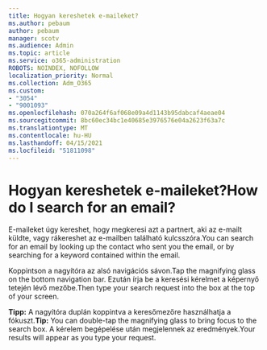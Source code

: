 ```yaml
---
title: Hogyan kereshetek e-maileket?
ms.author: pebaum
author: pebaum
manager: scotv
ms.audience: Admin
ms.topic: article
ms.service: o365-administration
ROBOTS: NOINDEX, NOFOLLOW
localization_priority: Normal
ms.collection: Adm_O365
ms.custom:
- "3054"
- "9001093"
ms.openlocfilehash: 070a264f6af068e09a4d1143b95dabcaf4aeae04
ms.sourcegitcommit: 8bc60ec34bc1e40685e3976576e04a2623f63a7c
ms.translationtype: MT
ms.contentlocale: hu-HU
ms.lasthandoff: 04/15/2021
ms.locfileid: "51811098"
---
```

# <a name="how-do-i-search-for-an-email"></a><span data-ttu-id="d8ea2-102">Hogyan kereshetek e-maileket?</span><span class="sxs-lookup"><span data-stu-id="d8ea2-102">How do I search for an email?</span></span>

<span data-ttu-id="d8ea2-103">E-maileket úgy kereshet, hogy megkeresi azt a partnert, aki az e-mailt küldte, vagy rákereshet az e-mailben található kulcsszóra.</span><span class="sxs-lookup"><span data-stu-id="d8ea2-103">You can search for an email by looking up the contact who sent you the email, or by searching for a keyword contained within the email.</span></span>

<span data-ttu-id="d8ea2-104">Koppintson a nagyítóra az alsó navigációs sávon.</span><span class="sxs-lookup"><span data-stu-id="d8ea2-104">Tap the magnifying glass on the bottom navigation bar.</span></span> <span data-ttu-id="d8ea2-105">Ezután írja be a keresési kérelmet a képernyő tetején lévő mezőbe.</span><span class="sxs-lookup"><span data-stu-id="d8ea2-105">Then type your search request into the box at the top of your screen.</span></span> 

<span data-ttu-id="d8ea2-106">**Tipp:** A nagyítóra duplán koppintva a keresőmezőre használhatja a fókuszt.</span><span class="sxs-lookup"><span data-stu-id="d8ea2-106">**Tip:** You can double-tap the magnifying glass to bring focus to the search box.</span></span> <span data-ttu-id="d8ea2-107">A kérelem begépelése után megjelennek az eredmények.</span><span class="sxs-lookup"><span data-stu-id="d8ea2-107">Your results will appear as you type your request.</span></span> 

